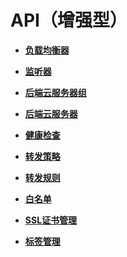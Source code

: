 # API（增强型）<a name="zh-cn_topic_0132469642"></a>

-   **[负载均衡器](负载均衡器.md)**  

-   **[监听器](监听器.md)**  

-   **[后端云服务器组](后端云服务器组.md)**  

-   **[后端云服务器](后端云服务器.md)**  

-   **[健康检查](健康检查.md)**  

-   **[转发策略](转发策略.md)**  

-   **[转发规则](转发规则.md)**  

-   **[白名单](白名单.md)**  

-   **[SSL证书管理](SSL证书管理.md)**  

-   **[标签管理](标签管理.md)**  


